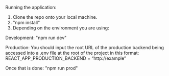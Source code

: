 Running the application:

1. Clone the repo onto your local machine.
2. "npm install"
3. Depending on the environment you are using:

Development:
"npm run dev"

Production:
You should input the root URL of the production backend being accessed into a .env file at the root of the project in this format:
REACT_APP_PRODUCTION_BACKEND = “http://example”

Once that is done:
"npm run prod"
